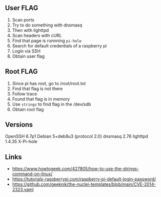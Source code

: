 User FLAG
-----

1. Scan ports
2. Try to do something with dnsmasq
3. Then with lighttpd
4. Scan headers with cURL
5. Find that page is runnning `pi-hole`
6. Search for default credentials of a raspberry pi
7. Login via SSH
8. Obtain user flag

Root FLAG
----
1. Since pi has root, go to /root/root.txt
2. Find that flag is not there
3. Follow trace
4. Found that flag is in memory
5. Use `strings` to find flag in the /dev/sdb
6. Obtain root flag

## Versions

OpenSSH 6.7p1 Debian 5+deb8u3 (protocol 2.0)
dnsmasq 2.76
lighttpd 1.4.35
X-Pi-hole

## Links

- https://www.howtogeek.com/427805/how-to-use-the-strings-command-on-linux/
- https://tutorials-raspberrypi.com/raspberry-pi-default-login-password/
- https://github.com/geeknik/the-nuclei-templates/blob/main/CVE-2014-2323.yaml